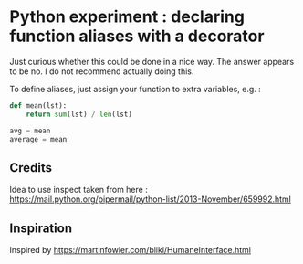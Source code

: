 # Python experiment : declaring function aliases with a decorator

Just curious whether this could be done in a nice way. The answer appears to be no. I do not recommend actually doing this.

To define aliases, just assign your function to extra variables, e.g. :

```python
def mean(lst):
    return sum(lst) / len(lst)

avg = mean
average = mean
```

## Credits

Idea to use inspect taken from here : https://mail.python.org/pipermail/python-list/2013-November/659992.html

## Inspiration

Inspired by https://martinfowler.com/bliki/HumaneInterface.html